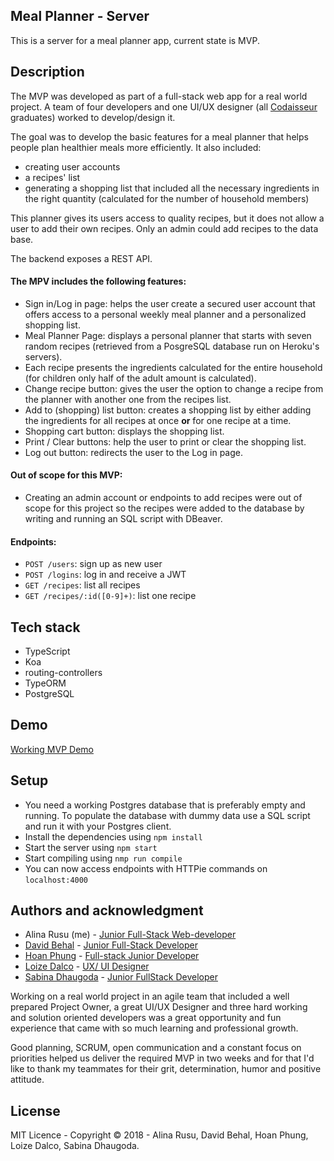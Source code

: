 ## Meal Planner - Server

This is a server for a meal planner app, current state is MVP.

## Description

The MVP was developed as part of a full-stack web app for a real world project. A team of four developers and one UI/UX designer (all [Codaisseur](https://codaisseur.com/) graduates) worked to develop/design it. 

The goal was to develop the basic features for a meal planner that helps people plan healthier meals more efficiently. It also included:
- creating user accounts
- a recipes' list
- generating a shopping list that included all the necessary ingredients in the right quantity (calculated for the number of household members)

This planner gives its users access to quality recipes, but it does not allow a user to add their own recipes. Only an admin could add recipes to the data base. 

The backend exposes a REST API. 

#### The MPV includes the following features:

* Sign in/Log in page: helps the user create a secured user account that offers access to a personal weekly meal planner and a personalized shopping list.
* Meal Planner Page: displays a personal planner that starts with seven random recipes (retrieved from a PosgreSQL database run on Heroku's servers). 
* Each recipe presents the ingredients calculated for the entire household (for children only half of the adult amount is calculated).
* Change recipe button: gives the user the option to change a recipe from the planner with another one from the recipes list.
* Add to (shopping) list button: creates a shopping list by either adding the ingredients for all recipes at once **or** for one recipe at a time.
* Shopping cart button: displays the shopping list.
* Print / Clear buttons: help the user to print or clear the shopping list. 
* Log out button: redirects the user to the Log in page.


#### Out of scope for this MVP:

* Creating an admin account or endpoints to add recipes were out of scope for this project so the recipes were added to the database by writing and running an SQL script with DBeaver. 

#### Endpoints: 

* `POST /users`: sign up as new user
* `POST /logins`: log in and receive a JWT
* `GET /recipes`: list all recipes
* `GET /recipes/:id([0-9]+)`: list one recipe

## Tech stack
* TypeScript
* Koa
* routing-controllers
* TypeORM
* PostgreSQL 

## Demo
[Working MVP Demo](https://loized.com/img/meal/video_meal.gif)

## Setup

* You need a working Postgres database that is preferably empty and running. To populate the database with dummy data use a SQL script and run it with your Postgres client.
* Install the dependencies using `npm install`
* Start the server using `npm start`
* Start compiling using `nmp run compile`
* You can now access endpoints with HTTPie commands on `localhost:4000`

## Authors and acknowledgment
* Alina Rusu (me) - [Junior Full-Stack Web-developer](https://www.linkedin.com/in/alina-rusu/)
* [David Behal](https://github.com/DavidB59) - [Junior Full-Stack Developer](https://www.linkedin.com/in/davidbehal/)
* [Hoan Phung](https://github.com/hoanphungt) - [Full-stack Junior Developer ](https://www.linkedin.com/in/hoanphung/)
* [Loize Dalco](https://loized.com/) - [UX/ UI Designer](https://www.linkedin.com/in/loize-dalco/)
* [Sabina Dhaugoda](https://github.com/sabeenski) - [Junior FullStack Developer](https://www.linkedin.com/in/sabinadhaugoda/)

Working on a real world project in an agile team that included a well prepared Project Owner, a great UI/UX Designer and three hard working and solution oriented developers was a great opportunity and fun experience that came with so much learning and professional growth.

Good planning, SCRUM, open communication and a constant focus on priorities helped us deliver the required MVP in two weeks and for that I'd like to thank my teammates for their grit, determination, humor and positive attitude.


## License
MIT Licence - Copyright &copy; 2018 - Alina Rusu, David Behal, Hoan Phung, Loize Dalco, Sabina Dhaugoda.
